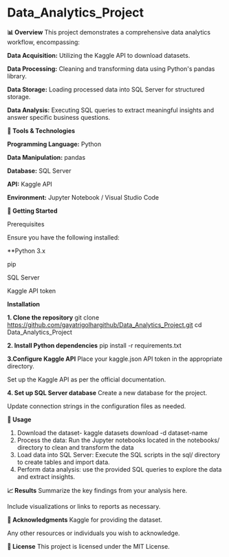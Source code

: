 # Data_Analytics_Project
**📊 Overview**
This project demonstrates a comprehensive data analytics workflow, encompassing:

**Data Acquisition:** Utilizing the Kaggle API to download datasets.

**Data Processing:** Cleaning and transforming data using Python's pandas library.

**Data Storage:** Loading processed data into SQL Server for structured storage.

**Data Analysis:** Executing SQL queries to extract meaningful insights and answer specific business questions.


**🧰 Tools & Technologies**

**Programming Language:** Python

**Data Manipulation:** pandas

**Database:** SQL Server

**API:** Kaggle API

**Environment:** Jupyter Notebook / Visual Studio Code


**🚀 Getting Started**

Prerequisites

Ensure you have the following installed:
                                      
**Python 3.x
                                        
pip 

SQL Server

Kaggle API token​




**Installation**

**1. Clone the repository** git clone https://github.com/gayatrigolhargithub/Data_Analytics_Project.git
cd Data_Analytics_Project

**2. Install Python dependencies**
pip install -r requirements.txt

**3.Configure Kaggle API** Place your kaggle.json API token in the appropriate directory.

Set up the Kaggle API as per the official documentation.​

**4. Set up SQL Server database​** Create a new database for the project.

Update connection strings in the configuration files as needed.​



**📝 Usage**

1. Download the dataset- kaggle datasets download -d dataset-name
2. Process the data​: Run the Jupyter notebooks located in the notebooks/ directory to clean and transform the data
3. Load data into SQL Server​: Execute the SQL scripts in the sql/ directory to create tables and import data.​
4. Perform data analysis​: use the provided SQL queries to explore the data and extract insights.

 **📈 Results**
Summarize the key findings from your analysis here.

Include visualizations or links to reports as necessary.​

**📌 Acknowledgments**
Kaggle for providing the dataset.

Any other resources or individuals you wish to acknowledge.​

**📄 License**
This project is licensed under the MIT License.
   
























